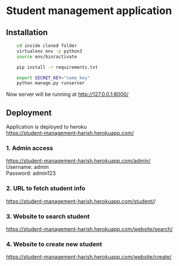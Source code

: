
# Student management application



## Installation

```bash
    cd inside cloned folder
    virtualenv env -p python3
    source env/bin/activate

    pip install -r requirements.txt

    export SECRET_KEY="some_key"
    python manage.py runserver
```
Now server will be running at http://127.0.0.1:8000/

## Deployment

Application is deployed to heroku<br/>
https://student-management-harish.herokuapp.com/

### 1. Admin access
https://student-management-harish.herokuapp.com/admin/ <br/>
Username: admin <br />
Password: admin123 <br />

### 2. URL to fetch student info
https://student-management-harish.herokuapp.com/student/<id>/

### 3. Website to search student
https://student-management-harish.herokuapp.com/website/search/

### 4. Website to create new student
https://student-management-harish.herokuapp.com/website/create/
